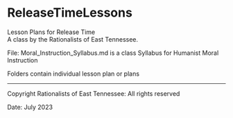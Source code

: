 # ReleaseTimeLessons
Lesson Plans for Release Time  
A class by the Rationalists of East Tennessee.

File: Moral_Instruction_Syllabus.md is a class Syllabus for Humanist Moral Instruction

Folders contain individual lesson plan or plans

<hr>
Copyright Rationalists of East Tennessee: All rights reserved    

Date: July 2023
